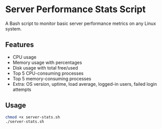 # Server Performance Stats Script
 
A Bash script to monitor basic server performance metrics on any Linux system.
 
## Features
- CPU usage
- Memory usage with percentages
- Disk usage with total free/used
- Top 5 CPU-consuming processes
- Top 5 memory-consuming processes
- Extra: OS version, uptime, load average, logged-in users, failed login attempts
 
## Usage
 
```bash
chmod +x server-stats.sh
./server-stats.sh
